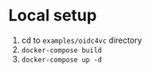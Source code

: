 # Local setup

1. cd to `examples/oidc4vc` directory
2. `docker-compose build`
3. `docker-compose up -d`

